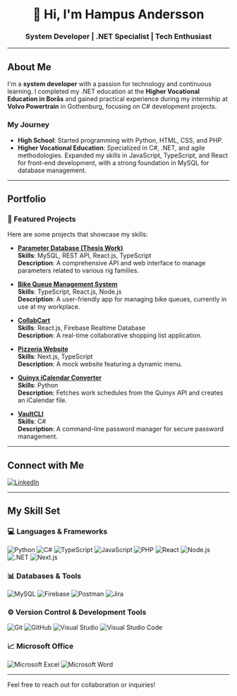 <h1 align="center">👋 Hi, I'm Hampus Andersson</h1>
<h3 align="center">System Developer | .NET Specialist | Tech Enthusiast</h3>

---

## About Me

I'm a **system developer** with a passion for technology and continuous learning. I completed my .NET education at the **Higher Vocational Education in Borås** and gained practical experience during my internship at **Volvo Powertrain** in Gothenburg, focusing on C# development projects.

### My Journey
- **High School**: Started programming with Python, HTML, CSS, and PHP.
- **Higher Vocational Education**: Specialized in C#, .NET, and agile methodologies. Expanded my skills in JavaScript, TypeScript, and React for front-end development, with a strong foundation in MySQL for database management.

---

## Portfolio

### 🚀 Featured Projects
Here are some projects that showcase my skills:

- **[Parameter Database (Thesis Work)](https://github.com/HampusAndersson01/Parameter-Database)**  
  **Skills**: MySQL, REST API, React.js, TypeScript  
  **Description**: A comprehensive API and web interface to manage parameters related to various rig families.

- **[Bike Queue Management System](https://github.com/HampusAndersson01/BikeQueueWeb)**  
  **Skills**: TypeScript, React.js, Node.js  
  **Description**: A user-friendly app for managing bike queues, currently in use at my workplace.

- **[CollabCart](https://github.com/HampusAndersson01/CollabCart)**  
  **Skills**: React.js, Firebase Realtime Database  
  **Description**: A real-time collaborative shopping list application.

- **[Pizzeria Website](https://github.com/HampusAndersson01/pizzeria-website)**  
  **Skills**: Next.js, TypeScript  
  **Description**: A mock website featuring a dynamic menu.

- **[Quinyx iCalendar Converter](https://github.com/HampusAndersson01/Quinyx-iCalendar-Converter)**  
  **Skills**: Python  
  **Description**: Fetches work schedules from the Quinyx API and creates an iCalendar file.

- **[VaultCLI](https://github.com/HampusAndersson01/VaultCLI)**  
  **Skills**: C#  
  **Description**: A command-line password manager for secure password management.

---

## Connect with Me

[![LinkedIn](https://img.shields.io/badge/linkedin-%230077B5.svg?style=for-the-badge&logo=linkedin&logoColor=white)](https://linkedin.com/in/hampus-a-0957b9140)

---

## My Skill Set

### 💻 Languages & Frameworks
![Python](https://img.shields.io/badge/python-3670A0?style=for-the-badge&logo=python&logoColor=ffdd54)
![C#](https://img.shields.io/badge/c%23-%23239120.svg?style=for-the-badge&logo=c-sharp&logoColor=white)
![TypeScript](https://img.shields.io/badge/typescript-%23007ACC.svg?style=for-the-badge&logo=typescript&logoColor=white)
![JavaScript](https://img.shields.io/badge/JavaScript-F7DF1E?style=for-the-badge&logo=javascript&logoColor=black)
![PHP](https://img.shields.io/badge/php-%23777BB4.svg?style=for-the-badge&logo=php&logoColor=white)
![React](https://img.shields.io/badge/react-%2320232a.svg?style=for-the-badge&logo=react&logoColor=%2361DAFB)
![Node.js](https://img.shields.io/badge/node.js-6DA55F?style=for-the-badge&logo=node.js&logoColor=white)
![.NET](https://img.shields.io/badge/.NET-5C2D91?style=for-the-badge&logo=.net&logoColor=white)
![Next.js](https://img.shields.io/badge/next.js-black?style=for-the-badge&logo=next.js&logoColor=white)

### 📊 Databases & Tools
![MySQL](https://img.shields.io/badge/mysql-%2300f.svg?style=for-the-badge&logo=mysql&logoColor=white)
![Firebase](https://img.shields.io/badge/Firebase-FFCA28?style=for-the-badge&logo=firebase&logoColor=black)
![Postman](https://img.shields.io/badge/Postman-FF6C37?style=for-the-badge&logo=postman&logoColor=red)
![Jira](https://img.shields.io/badge/jira-%230A0FFF.svg?style=for-the-badge&logo=jira&logoColor=white)

### ⚙️ Version Control & Development Tools
![Git](https://img.shields.io/badge/git-%23F05033.svg?style=for-the-badge&logo=git&logoColor=white)
![GitHub](https://img.shields.io/badge/github-%23121011.svg?style=for-the-badge&logo=github&logoColor=white)
![Visual Studio](https://img.shields.io/badge/Visual_Studio-5C2D91?style=for-the-badge&logo=visual-studio&logoColor=white)
![Visual Studio Code](https://img.shields.io/badge/Visual_Studio_Code-007ACC?style=for-the-badge&logo=visual-studio-code&logoColor=white)

### 📈 Microsoft Office
![Microsoft Excel](https://img.shields.io/badge/Microsoft_Excel-217346?style=for-the-badge&logo=microsoft-excel&logoColor=white)
![Microsoft Word](https://img.shields.io/badge/Microsoft_Word-2B579A?style=for-the-badge&logo=microsoft-word&logoColor=white)

---

Feel free to reach out for collaboration or inquiries!
